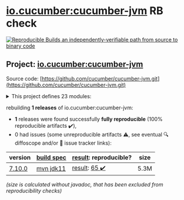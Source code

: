 [io.cucumber:cucumber-jvm](https://search.maven.org/artifact/io.cucumber/cucumber-jvm/) RB check
=======

[![Reproducible Builds](https://reproducible-builds.org/images/logos/rb.svg) an independently-verifiable path from source to binary code](https://reproducible-builds.org/)

## Project: [io.cucumber:cucumber-jvm](https://search.maven.org/artifact/io.cucumber/cucumber-jvm/)

Source code: [https://github.com/cucumber/cucumber-jvm.git](https://github.com/cucumber/cucumber-jvm.git)

<details><summary>This project defines 23 modules:</summary>

* [io.cucumber:cucumber-archetype](https://search.maven.org/artifact/io.cucumber/cucumber-archetype/)
* [io.cucumber:cucumber-bom](https://search.maven.org/artifact/io.cucumber/cucumber-bom/)
* [io.cucumber:cucumber-cdi2](https://search.maven.org/artifact/io.cucumber/cucumber-cdi2/)
* [io.cucumber:cucumber-core](https://search.maven.org/artifact/io.cucumber/cucumber-core/)
* [io.cucumber:cucumber-deltaspike](https://search.maven.org/artifact/io.cucumber/cucumber-deltaspike/)
* [io.cucumber:cucumber-gherkin](https://search.maven.org/artifact/io.cucumber/cucumber-gherkin/)
* [io.cucumber:cucumber-gherkin-messages](https://search.maven.org/artifact/io.cucumber/cucumber-gherkin-messages/)
* [io.cucumber:cucumber-guice](https://search.maven.org/artifact/io.cucumber/cucumber-guice/)
* [io.cucumber:cucumber-jakarta-cdi](https://search.maven.org/artifact/io.cucumber/cucumber-jakarta-cdi/)
* [io.cucumber:cucumber-jakarta-openejb](https://search.maven.org/artifact/io.cucumber/cucumber-jakarta-openejb/)
* [io.cucumber:cucumber-java](https://search.maven.org/artifact/io.cucumber/cucumber-java/)
* [io.cucumber:cucumber-java8](https://search.maven.org/artifact/io.cucumber/cucumber-java8/)
* [io.cucumber:cucumber-junit](https://search.maven.org/artifact/io.cucumber/cucumber-junit/)
* [io.cucumber:cucumber-junit-platform-engine](https://search.maven.org/artifact/io.cucumber/cucumber-junit-platform-engine/)
* [io.cucumber:cucumber-jvm](https://search.maven.org/artifact/io.cucumber/cucumber-jvm/)
* [io.cucumber:cucumber-openejb](https://search.maven.org/artifact/io.cucumber/cucumber-openejb/)
* [io.cucumber:cucumber-picocontainer](https://search.maven.org/artifact/io.cucumber/cucumber-picocontainer/)
* [io.cucumber:cucumber-plugin](https://search.maven.org/artifact/io.cucumber/cucumber-plugin/)
* [io.cucumber:cucumber-spring](https://search.maven.org/artifact/io.cucumber/cucumber-spring/)
* [io.cucumber:cucumber-testng](https://search.maven.org/artifact/io.cucumber/cucumber-testng/)
* [io.cucumber:datatable](https://search.maven.org/artifact/io.cucumber/datatable/)
* [io.cucumber:datatable-matchers](https://search.maven.org/artifact/io.cucumber/datatable-matchers/)
* [io.cucumber:docstring](https://search.maven.org/artifact/io.cucumber/docstring/)
</details>

rebuilding **1 releases** of io.cucumber:cucumber-jvm:
- **1** releases were found successfully **fully reproducible** (100% reproducible artifacts :heavy_check_mark:),
- 0 had issues (some unreproducible artifacts :warning:, see eventual :mag: diffoscope and/or :memo: issue tracker links):

| version | [build spec](/BUILDSPEC.md) | [result](https://reproducible-builds.org/docs/jvm/): reproducible? | size |
| -- | --------- | ------ | -- |
| [7.10.0](https://search.maven.org/artifact/io.cucumber/cucumber-jvm/7.10.0/pom) | [mvn jdk11](cucumber-jvm-7.10.0.buildspec) | [result](cucumber-jvm-7.10.0.buildinfo): [65 :heavy_check_mark: ](cucumber-jvm-7.10.0.buildcompare) | 5.3M |

<i>(size is calculated without javadoc, that has been excluded from reproducibility checks)</i>
